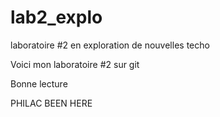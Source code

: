 # lab2_explo
laboratoire #2 en exploration de nouvelles techo

Voici mon laboratoire #2 sur git

Bonne lecture


PHILAC BEEN HERE

